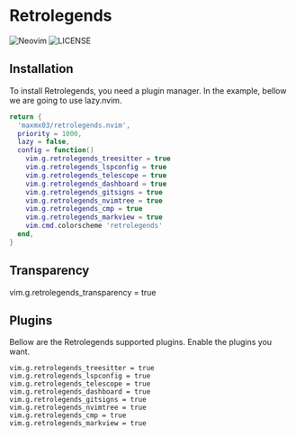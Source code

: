 # Retrolegends

![Neovim](https://img.shields.io/badge/Neovim-blue?NeoVim-%2357A143.svg?&style=for-the-badge&logo=neovim&logoColor=white)
![LICENSE](https://shields.io/badge/LICENSE-MIT-orange?style=for-the-badge)

## Installation

To install Retrolegends, you need a plugin manager.
In the example, bellow we are going to use lazy.nvim.

```lua
return {
  'maxmx03/retrolegends.nvim',
  priority = 1000,
  lazy = false,
  config = function()
    vim.g.retrolegends_treesitter = true
    vim.g.retrolegends_lspconfig = true
    vim.g.retrolegends_telescope = true
    vim.g.retrolegends_dashboard = true
    vim.g.retrolegends_gitsigns = true
    vim.g.retrolegends_nvimtree = true
    vim.g.retrolegends_cmp = true
    vim.g.retrolegends_markview = true
    vim.cmd.colorscheme 'retrolegends'
  end,
}
```

## Transparency

vim.g.retrolegends_transparency = true

## Plugins

Bellow are the Retrolegends supported plugins.
Enable the plugins you want.

```vim
vim.g.retrolegends_treesitter = true
vim.g.retrolegends_lspconfig = true
vim.g.retrolegends_telescope = true
vim.g.retrolegends_dashboard = true
vim.g.retrolegends_gitsigns = true
vim.g.retrolegends_nvimtree = true
vim.g.retrolegends_cmp = true
vim.g.retrolegends_markview = true
```
